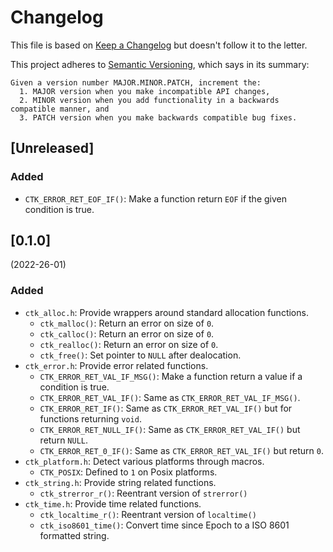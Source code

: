 # Changelog

This file is based on [Keep a Changelog](https://keepachangelog.com/en/1.0.0/) but
doesn't follow it to the letter.

This project adheres to [Semantic Versioning](https://semver.org/spec/v2.0.0.html),
which says in its summary:

    Given a version number MAJOR.MINOR.PATCH, increment the:
      1. MAJOR version when you make incompatible API changes,
      2. MINOR version when you add functionality in a backwards compatible manner, and
      3. PATCH version when you make backwards compatible bug fixes.

## [Unreleased]

### Added

- `CTK_ERROR_RET_EOF_IF()`: Make a function return `EOF` if the given condition
  is true.

## [0.1.0]

(2022-26-01)

### Added

- `ctk_alloc.h`: Provide wrappers around standard allocation functions.
  - `ctk_malloc()`: Return an error on size of `0`.
  - `ctk_calloc()`: Return an error on size of `0`.
  - `ctk_realloc()`: Return an error on size of `0`.
  - `ctk_free()`: Set pointer to `NULL` after dealocation.
- `ctk_error.h`: Provide error related functions.
  - `CTK_ERROR_RET_VAL_IF_MSG()`: Make a function return a value if a condition is true.
  - `CTK_ERROR_RET_VAL_IF()`: Same as `CTK_ERROR_RET_VAL_IF_MSG()`.
  - `CTK_ERROR_RET_IF()`: Same as `CTK_ERROR_RET_VAL_IF()` but for functions returning `void`.
  - `CTK_ERROR_RET_NULL_IF()`: Same as `CTK_ERROR_RET_VAL_IF()` but return `NULL`.
  - `CTK_ERROR_RET_0_IF()`: Same as `CTK_ERROR_RET_VAL_IF()` but return `0`.
- `ctk_platform.h`: Detect various platforms through macros.
  - `CTK_POSIX`: Defined to `1` on Posix platforms.
- `ctk_string.h`: Provide string related functions.
  - `ctk_strerror_r()`: Reentrant version of `strerror()`
- `ctk_time.h`: Provide time related functions.
  - `ctk_localtime_r()`: Reentrant version of `localtime()`
  - `ctk_iso8601_time()`: Convert time since Epoch to a ISO 8601 formatted string.
